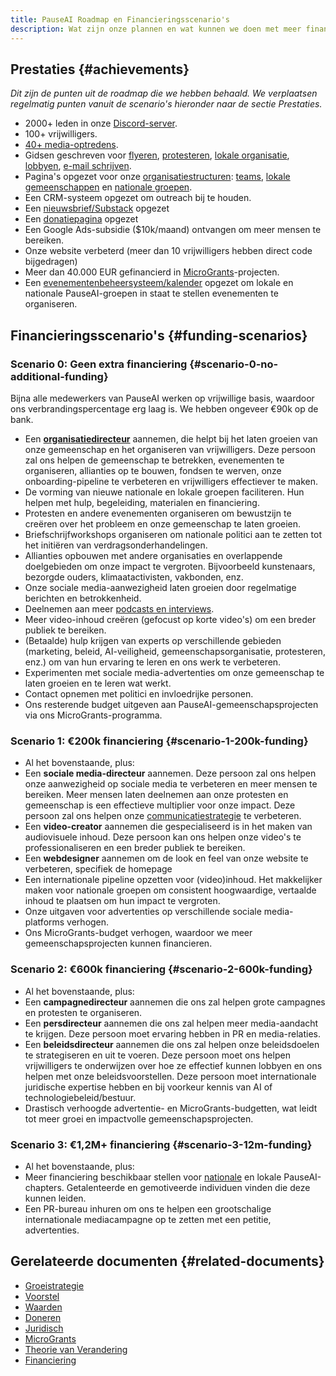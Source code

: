 ```yaml
---
title: PauseAI Roadmap en Financieringsscenario's
description: Wat zijn onze plannen en wat kunnen we doen met meer financiering?
---
```


## Prestaties {#achievements}

_Dit zijn de punten uit de roadmap die we hebben behaald. We verplaatsen regelmatig punten vanuit de scenario's hieronder naar de sectie Prestaties._

- 2000+ leden in onze [Discord-server](https://discord.gg/FhqN3y4SpX).
- 100+ vrijwilligers.
- [40+ media-optredens](/press).
- Gidsen geschreven voor [flyeren](/flyering), [protesteren](/protests), [lokale organisatie](/local-organizing), [lobbyen](/lobby-tips), [e-mail schrijven](/email-builder).
- Pagina's opgezet voor onze [organisatiestructuren](https://pauseai.info/organization): [teams](/teams), [lokale gemeenschappen](/communities) en [nationale groepen](/national-groups).
- Een CRM-systeem opgezet om outreach bij te houden.
- Een [nieuwsbrief/Substack](https://pauseai.substack.com/) opgezet
- Een [donatiepagina](/donate) opgezet
- Een Google Ads-subsidie ($10k/maand) ontvangen om meer mensen te bereiken.
- Onze website verbeterd (meer dan 10 vrijwilligers hebben direct code bijgedragen)
- Meer dan 40.000 EUR gefinancierd in [MicroGrants](/microgrants)-projecten.
- Een [evenementenbeheersysteem/kalender](https://lu.ma/PauseAI) opgezet om lokale en nationale PauseAI-groepen in staat te stellen evenementen te organiseren.

## Financieringsscenario's {#funding-scenarios}

### Scenario 0: Geen extra financiering {#scenario-0-no-additional-funding}

Bijna alle medewerkers van PauseAI werken op vrijwillige basis, waardoor ons verbrandingspercentage erg laag is.
We hebben ongeveer €90k op de bank.

- Een [**organisatiedirecteur**](/2024-vacancy-organizing-director) aannemen, die helpt bij het laten groeien van onze gemeenschap en het organiseren van vrijwilligers. Deze persoon zal ons helpen de gemeenschap te betrekken, evenementen te organiseren, allianties op te bouwen, fondsen te werven, onze onboarding-pipeline te verbeteren en vrijwilligers effectiever te maken.
- De vorming van nieuwe nationale en lokale groepen faciliteren. Hun helpen met hulp, begeleiding, materialen en financiering.
- Protesten en andere evenementen organiseren om bewustzijn te creëren over het probleem en onze gemeenschap te laten groeien.
- Briefschrijfworkshops organiseren om nationale politici aan te zetten tot het initiëren van verdragsonderhandelingen.
- Allianties opbouwen met andere organisaties en overlappende doelgebieden om onze impact te vergroten. Bijvoorbeeld kunstenaars, bezorgde ouders, klimaatactivisten, vakbonden, enz.
- Onze sociale media-aanwezigheid laten groeien door regelmatige berichten en betrokkenheid.
- Deelnemen aan meer [podcasts en interviews](/press).
- Meer video-inhoud creëren (gefocust op korte video's) om een breder publiek te bereiken.
- (Betaalde) hulp krijgen van experts op verschillende gebieden (marketing, beleid, AI-veiligheid, gemeenschapsorganisatie, protesteren, enz.) om van hun ervaring te leren en ons werk te verbeteren.
- Experimenten met sociale media-advertenties om onze gemeenschap te laten groeien en te leren wat werkt.
- Contact opnemen met politici en invloedrijke personen.
- Ons resterende budget uitgeven aan PauseAI-gemeenschapsprojecten via ons MicroGrants-programma.

### Scenario 1: €200k financiering {#scenario-1-200k-funding}

- Al het bovenstaande, plus:
- Een **sociale media-directeur** aannemen. Deze persoon zal ons helpen onze aanwezigheid op sociale media te verbeteren en meer mensen te bereiken. Meer mensen laten deelnemen aan onze protesten en gemeenschap is een effectieve multiplier voor onze impact. Deze persoon zal ons helpen onze [communicatiestrategie](/communication-strategy) te verbeteren.
- Een **video-creator** aannemen die gespecialiseerd is in het maken van audiovisuele inhoud. Deze persoon kan ons helpen onze video's te professionaliseren en een breder publiek te bereiken.
- Een **webdesigner** aannemen om de look en feel van onze website te verbeteren, specifiek de homepage
- Een internationale pipeline opzetten voor (video)inhoud. Het makkelijker maken voor nationale groepen om consistent hoogwaardige, vertaalde inhoud te plaatsen om hun impact te vergroten.
- Onze uitgaven voor advertenties op verschillende sociale media-platforms verhogen.
- Ons MicroGrants-budget verhogen, waardoor we meer gemeenschapsprojecten kunnen financieren.

### Scenario 2: €600k financiering {#scenario-2-600k-funding}

- Al het bovenstaande, plus:
- Een **campagnedirecteur** aannemen die ons zal helpen grote campagnes en protesten te organiseren.
- Een **persdirecteur** aannemen die ons zal helpen meer media-aandacht te krijgen. Deze persoon moet ervaring hebben in PR en media-relaties.
- Een **beleidsdirecteur** aannemen die ons zal helpen onze beleidsdoelen te strategiseren en uit te voeren. Deze persoon moet ons helpen vrijwilligers te onderwijzen over hoe ze effectief kunnen lobbyen en ons helpen met onze beleidsvoorstellen. Deze persoon moet internationale juridische expertise hebben en bij voorkeur kennis van AI of technologiebeleid/bestuur.
- Drastisch verhoogde advertentie- en MicroGrants-budgetten, wat leidt tot meer groei en impactvolle gemeenschapsprojecten.

### Scenario 3: €1,2M+ financiering {#scenario-3-12m-funding}

- Al het bovenstaande, plus:
- Meer financiering beschikbaar stellen voor [nationale](https://pauseai.info/national-groups) en lokale PauseAI-chapters. Getalenteerde en gemotiveerde individuen vinden die deze kunnen leiden.
- Een PR-bureau inhuren om ons te helpen een grootschalige internationale mediacampagne op te zetten met een petitie, advertenties.

## Gerelateerde documenten {#related-documents}

- [Groeistrategie](/growth-strategy)
- [Voorstel](/proposal)
- [Waarden](/values)
- [Doneren](/donate)
- [Juridisch](/legal)
- [MicroGrants](/microgrants)
- [Theorie van Verandering](/theory-of-change)
- [Financiering](/funding)